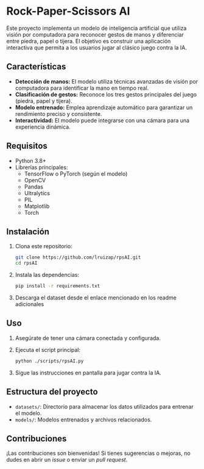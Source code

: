 # Rock-Paper-Scissors AI  

Este proyecto implementa un modelo de inteligencia artificial que utiliza visión por computadora para reconocer gestos de manos y diferenciar entre piedra, papel o tijera. El objetivo es construir una aplicación interactiva que permita a los usuarios jugar al clásico juego contra la IA.  

## Características  

- **Detección de manos:** El modelo utiliza técnicas avanzadas de visión por computadora para identificar la mano en tiempo real.  
- **Clasificación de gestos:** Reconoce los tres gestos principales del juego (piedra, papel y tijera).  
- **Modelo entrenado:** Emplea aprendizaje automático para garantizar un rendimiento preciso y consistente.  
- **Interactividad:** El modelo puede integrarse con una cámara para una experiencia dinámica.  

## Requisitos  

- Python 3.8+  
- Librerías principales:  
  - TensorFlow o PyTorch (según el modelo)  
  - OpenCV  
  - Pandas  
  - Ultralytics
  - PIL
  - Matplotlib
  - Torch

## Instalación  

1. Clona este repositorio:  

   ```bash  
   git clone https://github.com/lruizap/rpsAI.git  
   cd rpsAI  
   ```  

2. Instala las dependencias:  

   ```bash  
   pip install -r requirements.txt  
   ```  

3. Descarga el dataset desde el enlace mencionado en los readme adicionales

## Uso  

1. Asegúrate de tener una cámara conectada y configurada.  
2. Ejecuta el script principal:  

   ```bash  
   python ./scripts/rpsAI.py  
   ```  

3. Sigue las instrucciones en pantalla para jugar contra la IA.  

## Estructura del proyecto  

- `datasets/`: Directorio para almacenar los datos utilizados para entrenar el modelo.  
- `models/`: Modelos entrenados y archivos relacionados.  

## Contribuciones  

¡Las contribuciones son bienvenidas! Si tienes sugerencias o mejoras, no dudes en abrir un _issue_ o enviar un _pull request_.  
